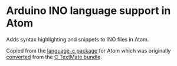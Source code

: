 # Arduino INO language support in Atom

Adds syntax highlighting and snippets to INO files in Atom.

Copied from the [language-c package](https://github.com/atom/language-c) for Atom which
was originally [converted](http://atom.io/docs/latest/converting-a-text-mate-bundle)
from the [C TextMate bundle](https://github.com/textmate/c.tmbundle).

